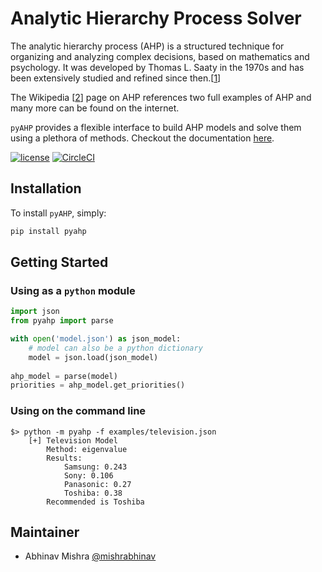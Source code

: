 # Analytic Hierarchy Process Solver
The analytic hierarchy process (AHP) is a structured technique for organizing
and analyzing complex decisions, based on mathematics and psychology. It was
developed by Thomas L. Saaty in the 1970s and has been extensively studied and
refined since then.[[1](https://www.sciencedirect.com/science/article/abs/pii/037722179090057I)]

The Wikipedia [[2](https://en.wikipedia.org/wiki/Analytic_hierarchy_process)] page
on AHP references two full examples of AHP and many more can be found on the
internet.

`pyAHP` provides a flexible interface to build AHP models and solve them using
a plethora of methods. Checkout the documentation [here](https://pyahp.gitbook.io/pyahp/).

[![license](https://img.shields.io/github/license/mashape/apistatus.svg)]() [![CircleCI](https://circleci.com/gh/pyAHP/pyAHP.svg?style=shield)](https://circleci.com/gh/pyAHP/pyAHP)

## Installation
To install `pyAHP`, simply:
```python
pip install pyahp
```

## Getting Started

### Using as a `python` module

```python
import json
from pyahp import parse

with open('model.json') as json_model:
    # model can also be a python dictionary
    model = json.load(json_model)
    
ahp_model = parse(model) 
priorities = ahp_model.get_priorities()
```


### Using on the command line

```
$> python -m pyahp -f examples/television.json
    [+] Television Model
	    Method: eigenvalue
	    Results:
		    Samsung: 0.243
		    Sony: 0.106
		    Panasonic: 0.27
		    Toshiba: 0.38
	    Recommended is Toshiba
```

## Maintainer
- Abhinav Mishra [@mishrabhinav](https://github.com/mishrabhinav)
